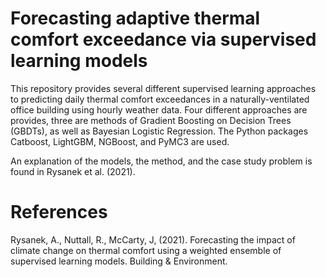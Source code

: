 # Forecasting adaptive thermal comfort exceedance via supervised learning models

This repository provides several different supervised learning approaches to predicting daily thermal comfort exceedances in a naturally-ventilated office building using hourly weather data. Four different approaches are provides, three are methods of Gradient Boosting on Decision Trees (GBDTs), as well as Bayesian Logistic Regression. The Python packages Catboost, LightGBM, NGBoost, and PyMC3 are used.

An explanation of the models, the method, and the case study problem is found in Rysanek et al. (2021).

# References
Rysanek, A., Nuttall, R., McCarty, J, (2021). 
Forecasting the impact of climate change on thermal comfort using a weighted ensemble of supervised learning models.
Building & Environment.
